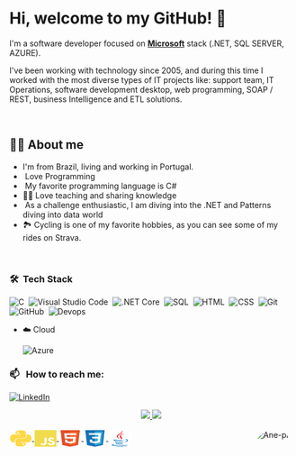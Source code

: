 # Hi, welcome to my GitHub! 👋

<p>I'm a software developer focused on  <strong><a href="https://microsoft.com/">Microsoft</a></strong> stack (.NET, SQL SERVER, AZURE).

I've been working with technology since 2005, and during this time I worked with the most diverse types of IT projects like: support team, IT Operations, software development desktop, web programming, SOAP / REST, business Intelligence and ETL solutions. 

<br>

## 👩‍💻 About me
* I'm from Brazil, living and working in Portugal.
* <img width="16" src="https://about.gitlab.com/images/blogimages/GitLab-Dev.png" alt="" /> Love Programming
* <img width="16" src="https://cdn3.iconfinder.com/data/icons/logos-and-brands-adobe/512/267_Python-512.png" alt="" /> My favorite programming language is C#
* 👩‍🏫 Love teaching and sharing knowledge
* <img width="20" src="https://cdn0.iconfinder.com/data/icons/infographic-orchid-vol-1/256/Histogram-512.png" alt="" /> As a challenge enthusiastic, I am diving into the .NET and Patterns diving into data world
* 🏞️ Cycling is one of my favorite hobbies, as you can see some of my rides on Strava.

<br>

### 🛠 &nbsp;Tech Stack

![C](https://img.shields.io/badge/-C%23%20-05122A?style=flat&logo=c-sharp)&nbsp;
![Visual Studio Code](https://img.shields.io/badge/-Visual%20Studio%20Code-05122A?style=flat&logo=visual-studio-code&logoColor=007ACC)&nbsp;
![.NET Core](https://img.shields.io/badge/-.NET-05122A?style=flat&logo=.net&logoColor=007ACC)&nbsp;
![SQL](https://img.shields.io/badge/-SQL%20SERVER-05122A?style=flat&logo=Microsoft%20SQL%20Server&logoColor=white)&nbsp;
![HTML](https://img.shields.io/badge/-HTML-05122A?style=flat&logo=HTML5)&nbsp;
![CSS](https://img.shields.io/badge/-CSS-05122A?style=flat&logo=CSS3&logoColor=1572B6)&nbsp;
![Git](https://img.shields.io/badge/-Git-05122A?style=flat&logo=git)&nbsp;
![GitHub](https://img.shields.io/badge/-GitHub-05122A?style=flat&logo=github)&nbsp;
![Devops](https://img.shields.io/badge/-Azure%20DevOps-05122A?style=flat&logo=Azure%20DevOps&logoColor=white)&nbsp;

- ☁️ Cloud
      
    <img src="https://www.neudesic.com/wp-content/uploads/Microsoft_Azure.png" alt="Azure"
    title="Azure" width="10%" />

### 📫 &nbsp; How to reach me:


<a href="https://www.linkedin.com/in/fabriciodribeiropt/"><img alt="LinkedIn" src="https://img.shields.io/badge/linkedin%20-%230077B5.svg?&style=flat&logo=linkedin&logoColor=white"/></a> &nbsp;
      
<div align="center">
  <a href="https://github.com/fabriciodribeiro">
  <img height="180em" src="https://github-readme-stats.vercel.app/api?username=fabriciodribeiro&show_icons=true&theme=great-gatsby&include_all_commits=true&count_private=true"/>
  <img height="180em" src="https://github-readme-stats.vercel.app/api/top-langs/?username=fabriciodribeiro&layout=compact&langs_count=7&theme=great-gatsby"/>
</div>
<div style="display: inline_block"><br>
  <img align="center" alt="Ane-Python" height="30" width="40" src="https://raw.githubusercontent.com/devicons/devicon/master/icons/python/python-plain.svg">
  <img align="center" alt="Ane-Js" height="30" width="40" src="https://raw.githubusercontent.com/devicons/devicon/master/icons/javascript/javascript-plain.svg">
  <img align="center" alt="Ane-HTML" height="30" width="40" src="https://raw.githubusercontent.com/devicons/devicon/master/icons/html5/html5-original.svg">
  <img align="center" alt="Ane-CSS" height="30" width="40" src="https://raw.githubusercontent.com/devicons/devicon/master/icons/css3/css3-original.svg">
  <img align="center" alt="Ane-Java" height="30" width="40" src="https://raw.githubusercontent.com/devicons/devicon/master/icons/java/java-original.svg">
  <img align="right" alt="Ane-pic" height="100" style="border-radius:45px;" src="https://pa1.narvii.com/6730/6aa5f0160df9de48ef128e15c602521d0132f936_hq.gif">
</div>

<!--
**fabriciodribeiro/fabriciodribeiro** is a ✨ _special_ ✨ repository because its `README.md` (this file) appears on your GitHub profile.

Here are some ideas to get you started:

- 🔭 I’m currently working on ...
- 🌱 I’m currently learning ...
- 👯 I’m looking to collaborate on ...
- 🤔 I’m looking for help with ...
- 💬 Ask me about ...
- 📫 How to reach me: ...
- 😄 Pronouns: ...
- ⚡ Fun fact: ...
-->
